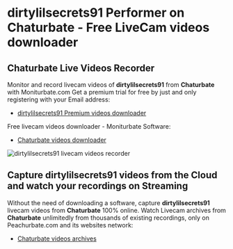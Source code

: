 # dirtylilsecrets91 Performer on Chaturbate - Free LiveCam videos downloader

## Chaturbate Live Videos Recorder

Monitor and record livecam videos of **dirtylilsecrets91** from **Chaturbate** with Moniturbate.com
Get a premium trial for free by just and only registering with your Email address:
* [dirtylilsecrets91 Premium videos downloader](https://moniturbate.com/request-demo-licence-key.html)

Free livecam videos downloader - Moniturbate Software:
* [Chaturbate videos downloader](https://moniturbate.com/moniturbate-download-software.html)

![dirtylilsecrets91 livecam videos recorder](https://peachurnet.com/templates/moniturbate-software.png)


## Capture dirtylilsecrets91 videos from the Cloud and watch your recordings on Streaming

Without the need of downloading a software, capture **dirtylilsecrets91** livecam videos from **Chaturbate** 100% online.
Watch Livecam archives from **Chaturbate** unlimitedly from thousands of existing recordings, only on Peachurbate.com and its websites network:
* [Chaturbate videos archives](https://peachurnet.com/)